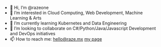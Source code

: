 - 👋 Hi, I’m @razeone
- 👀 I’m interested in Cloud Computing, Web Development, Machine Learning & Arts
- 🌱 I’m currently learning Kubernetes and Data Engineering
- 💞️ I’m looking to collaborate on C#/Python/Java/Javascript Development and DevOps initiatives
- 📫 How to reach me: [hello@raze.mx](mailto:hello@raze.mx) [my page](https://raze.mx)

